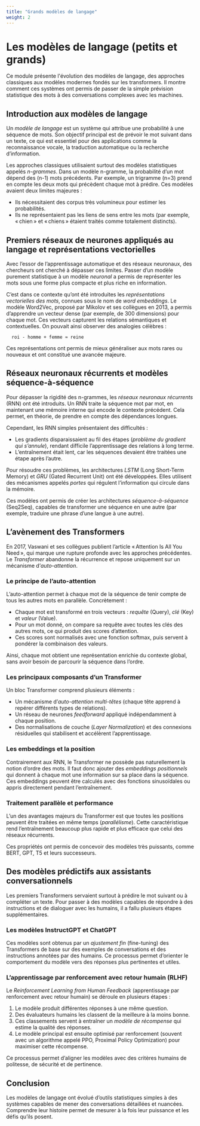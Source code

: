 ```yaml
---
title: "Grands modèles de langage"
weight: 2
---
```


# Les modèles de langage (petits et grands)

Ce module présente l'évolution des modèles de langage, des approches classiques
aux modèles modernes fondés sur les transformers. Il montre comment ces systèmes
ont permis de passer de la simple prévision statistique des mots à des
conversations complexes avec les machines.

## Introduction aux modèles de langage

Un *modèle de langage* est un système qui attribue une probabilité à une
séquence de mots. Son objectif principal est de prévoir le mot suivant dans un
texte, ce qui est essentiel pour des applications comme la reconnaissance
vocale, la traduction automatique ou la recherche d’information.

Les approches classiques utilisaient surtout des modèles statistiques appelés
*n-grammes*. Dans un modèle n-gramme, la probabilité d’un mot dépend des (n-1)
mots précédents. Par exemple, un trigramme (n=3) prend en compte les deux mots
qui précèdent chaque mot à prédire. Ces modèles avaient deux limites majeures :
- Ils nécessitaient des corpus très volumineux pour estimer les probabilités.
- Ils ne représentaient pas les liens de sens entre les mots (par exemple,
  « chien » et « chiens » étaient traités comme totalement distincts).

## Premiers réseaux de neurones appliqués au langage et représentations vectorielles

Avec l’essor de l’apprentissage automatique et des réseaux neuronaux, des chercheurs
ont cherché à dépasser ces limites. Passer d’un modèle purement statistique à un
modèle *neuronal* a permis de représenter les mots sous une forme plus compacte
et plus riche en information.

C’est dans ce contexte qu’ont été introduites les *représentations vectorielles
des mots*, connues sous le nom de *word embeddings*. Le modèle Word2Vec, proposé
par Mikolov et ses collègues en 2013, a permis d’apprendre un vecteur dense (par
exemple, de 300 dimensions) pour chaque mot. Ces vecteurs capturent les
relations sémantiques et contextuelles. On pouvait ainsi observer des analogies
célèbres :

```
  roi - homme + femme ≈ reine
```

Ces représentations ont permis de mieux généraliser aux mots rares ou nouveaux
et ont constitué une avancée majeure.

## Réseaux neuronaux récurrents et modèles séquence-à-séquence

Pour dépasser la rigidité des n-grammes, les *réseaux neuronaux récurrents*
(RNN) ont été introduits. Un RNN traite la séquence mot par mot, en maintenant
une mémoire interne qui encode le contexte précédent. Cela permet, en théorie,
de prendre en compte des dépendances longues.

Cependant, les RNN simples présentaient des difficultés :
- Les gradients disparaissaient au fil des étapes (*problème du gradient qui s’annule*), rendant difficile l’apprentissage des relations à long terme.
- L’entraînement était lent, car les séquences devaient être traitées une étape après l’autre.

Pour résoudre ces problèmes, les architectures *LSTM* (Long Short-Term Memory)
et *GRU* (Gated Recurrent Unit) ont été développées. Elles utilisent des
mécanismes appelés *portes* qui régulent l’information qui circule dans la
mémoire.

Ces modèles ont permis de créer les architectures *séquence-à-séquence*
(Seq2Seq), capables de transformer une séquence en une autre (par exemple,
traduire une phrase d’une langue à une autre).

## L’avènement des Transformers

En 2017, Vaswani et ses collègues publient l’article « Attention Is All You
Need », qui marque une rupture profonde avec les approches précédentes. Le
*Transformer* abandonne la récurrence et repose uniquement sur un mécanisme
d’*auto-attention*.

### Le principe de l’auto-attention

L’auto-attention permet à chaque mot de la séquence de tenir compte de tous les
autres mots en parallèle. Concrètement :
- Chaque mot est transformé en trois vecteurs : *requête* (Query), *clé* (Key) et *valeur* (Value).
- Pour un mot donné, on compare sa requête avec toutes les clés des autres mots, ce qui produit des scores d’attention.
- Ces scores sont normalisés avec une fonction softmax, puis servent à pondérer la combinaison des valeurs.

Ainsi, chaque mot obtient une représentation enrichie du contexte global, sans
avoir besoin de parcourir la séquence dans l’ordre.

### Les principaux composants d’un Transformer

Un bloc Transformer comprend plusieurs éléments :
- Un mécanisme d’*auto-attention multi-têtes* (chaque tête apprend à repérer différents types de relations).
- Un réseau de neurones *feedforward* appliqué indépendamment à chaque position.
- Des normalisations de couche (*Layer Normalization*) et des connexions résiduelles qui stabilisent et accélèrent l’apprentissage.

### Les embeddings et la position

Contrairement aux RNN, le Transformer ne possède pas naturellement la notion
d’ordre des mots. Il faut donc ajouter des *embeddings positionnels* qui donnent
à chaque mot une information sur sa place dans la séquence. Ces embeddings
peuvent être calculés avec des fonctions sinusoïdales ou appris directement
pendant l’entraînement.

### Traitement parallèle et performance

L’un des avantages majeurs du Transformer est que toutes les positions peuvent
être traitées en même temps (*parallélisme*). Cette caractéristique rend
l’entraînement beaucoup plus rapide et plus efficace que celui des réseaux
récurrents.

Ces propriétés ont permis de concevoir des modèles très puissants, comme BERT,
GPT, T5 et leurs successeurs.

## Des modèles prédictifs aux assistants conversationnels

Les premiers Transformers servaient surtout à prédire le mot suivant ou à
compléter un texte. Pour passer à des modèles capables de répondre à des
instructions et de dialoguer avec les humains, il a fallu plusieurs étapes
supplémentaires.

### Les modèles InstructGPT et ChatGPT

Ces modèles sont obtenus par un *ajustement fin* (fine-tuning) des Transformers
de base sur des exemples de conversations et des instructions annotées par des
humains. Ce processus permet d’orienter le comportement du modèle vers des
réponses plus pertinentes et utiles.

### L’apprentissage par renforcement avec retour humain (RLHF)
Le *Reinforcement Learning from Human Feedback* (apprentissage par renforcement avec retour humain) se déroule en plusieurs étapes :
1. Le modèle produit différentes réponses à une même question.
2. Des évaluateurs humains les classent de la meilleure à la moins bonne.
3. Ces classements servent à entraîner un *modèle de récompense* qui estime la qualité des réponses.
4. Le modèle principal est ensuite optimisé par renforcement (souvent avec un algorithme appelé PPO, Proximal Policy Optimization) pour maximiser cette récompense.

Ce processus permet d’aligner les modèles avec des critères humains de politesse, de sécurité et de pertinence.

## Conclusion

Les modèles de langage ont évolué d’outils statistiques simples à des systèmes
capables de mener des conversations détaillées et nuancées. Comprendre leur
histoire permet de mesurer à la fois leur puissance et les défis qu’ils posent.
